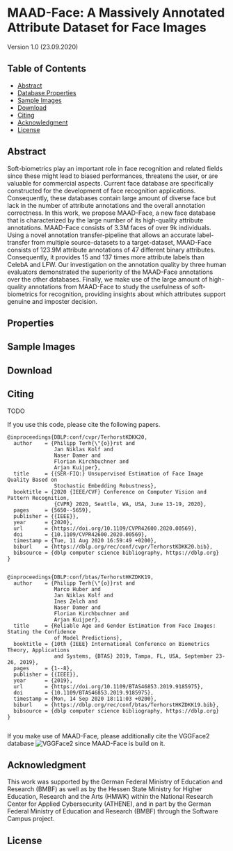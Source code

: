 # MAAD-Face: A Massively Annotated Attribute Dataset for Face Images

Version 1.0 (23.09.2020)

## Table of Contents

- [Abstract](#abstract)
- [Database Properties](#properties)
- [Sample Images](#sample-images)
- [Download](#download)
- [Citing](#citing)
- [Acknowledgment](#acknowledgment)
- [License](#license)


## Abstract

Soft-biometrics play an important role in face recognition and related fields since these might lead to biased performances, threatens the user, or are valuable for commercial aspects. Current face database are specifically constructed for the development of face recognition applications. Consequently, these databases contain large amount of diverse face but lack in the number of attribute annotations and the overall annotation correctness. In this work, we propose MAAD-Face, a new face database that is characterized by the large number of its high-quality attribute annotations. MAAD-Face consists of 3.3M faces of over 9k individuals. Using a novel annotation transfer-pipeline that allows an accurate label-transfer from multiple source-datasets to a target-dataset, MAAD-Face consists of 123.9M attribute annotations of 47 different binary attributes. Consequently, it provides 15 and 137 times more attribute labels than CelebA and LFW. Our investigation on the annotation quality by three human evaluators demonstrated the superiority of the MAAD-Face annotations over the other databases. Finally, we make use of the large amount of high-quality annotations from MAAD-Face to study the usefulness of soft-biometrics for recognition, providing insights about which attributes support genuine and imposter decision.

## Properties

## Sample Images

## Download

## Citing

TODO 

If you use this code, please cite the following papers.


```
@inproceedings{DBLP:conf/cvpr/TerhorstKDKK20,
  author    = {Philipp Terh{\"{o}}rst and
               Jan Niklas Kolf and
               Naser Damer and
               Florian Kirchbuchner and
               Arjan Kuijper},
  title     = {{SER-FIQ:} Unsupervised Estimation of Face Image Quality Based on
               Stochastic Embedding Robustness},
  booktitle = {2020 {IEEE/CVF} Conference on Computer Vision and Pattern Recognition,
               {CVPR} 2020, Seattle, WA, USA, June 13-19, 2020},
  pages     = {5650--5659},
  publisher = {{IEEE}},
  year      = {2020},
  url       = {https://doi.org/10.1109/CVPR42600.2020.00569},
  doi       = {10.1109/CVPR42600.2020.00569},
  timestamp = {Tue, 11 Aug 2020 16:59:49 +0200},
  biburl    = {https://dblp.org/rec/conf/cvpr/TerhorstKDKK20.bib},
  bibsource = {dblp computer science bibliography, https://dblp.org}
}


```

```
@inproceedings{DBLP:conf/btas/TerhorstHKZDKK19,
  author    = {Philipp Terh{\"{o}}rst and
               Marco Huber and
               Jan Niklas Kolf and
               Ines Zelch and
               Naser Damer and
               Florian Kirchbuchner and
               Arjan Kuijper},
  title     = {Reliable Age and Gender Estimation from Face Images: Stating the Confidence
               of Model Predictions},
  booktitle = {10th {IEEE} International Conference on Biometrics Theory, Applications
               and Systems, {BTAS} 2019, Tampa, FL, USA, September 23-26, 2019},
  pages     = {1--8},
  publisher = {{IEEE}},
  year      = {2019},
  url       = {https://doi.org/10.1109/BTAS46853.2019.9185975},
  doi       = {10.1109/BTAS46853.2019.9185975},
  timestamp = {Mon, 14 Sep 2020 18:11:03 +0200},
  biburl    = {https://dblp.org/rec/conf/btas/TerhorstHKZDKK19.bib},
  bibsource = {dblp computer science bibliography, https://dblp.org}
}


```

If you make use of MAAD-Face, please additionally cite the VGGFace2 database ![VGGFace2](http://www.robots.ox.ac.uk/~vgg/data/vgg_face2) since MAAD-Face is build on it.


## Acknowledgment
This work was supported by the German Federal Ministry of Education and Research (BMBF) as well as by the Hessen State Ministry for Higher Education, Research and the Arts (HMWK) within the National Research Center for Applied Cybersecurity (ATHENE), and in part by the German Federal Ministry of Education and Research (BMBF) through the Software Campus project.


## License

